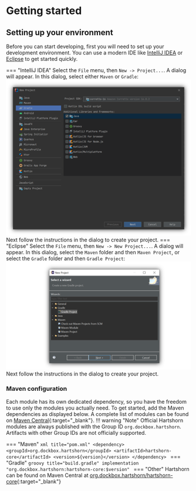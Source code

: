# Getting started
## Setting up your environment
Before you can start developing, first you will need to set up your development environment. You can use a modern IDE like [IntelliJ IDEA](https://www.jetbrains.com/idea/) or [Eclipse](https://www.eclipse.org/) to get started quickly.

=== "IntelliJ IDEA"
    Select the `File` menu, then `New -> Project...`. A dialog will appear. In this dialog, select either `Maven` or `Gradle`:  
    ![idea_new](../assets/idea_new.png)  
    Next follow the instructions in the dialog to create your project.
=== "Eclipse"
    Select the `File` menu, then `New -> New Project...`. A dialog will appear. In this dialog, select the `Maven` folder and then `Maven Project`, or select the `Gradle` folder and then `Gradle Project`:
    ![eclipse_new](../assets/eclipse_new.png)  
    Next follow the instructions in the dialog to create your project.


### Maven configuration
Each module has its own dedicated dependency, so you have the freedom to use only the modules you actually need. To get started, add the Maven dependencies as displayed below. A complete list of modules can be found on [Maven Central](https://search.maven.org/search?q=org.dockbox.hartshorn){:target="_blank"}.
!!! warning "Note"
    Official Hartshorn modules are always published with the Group ID `org.dockbox.hartshorn`. Artifacts with other Group IDs are not officially supported.

=== "Maven"
    ```xml title="pom.xml"
    <dependency>
      <groupId>org.dockbox.hartshorn</groupId>
      <artifactId>hartshorn-core</artifactId>
      <version>${version}</version>
    </dependency>
    ```
=== "Gradle"
    ```groovy title="build.gradle"
    implementation "org.dockbox.hartshorn:hartshorn-core:$version"
    ```
=== "Other"
    Hartshorn can be found on Maven Central at [org.dockbox.hartshorn/hartshorn-core](https://search.maven.org/artifact/org.dockbox.hartshorn/hartshorn-core){:target="_blank"}
